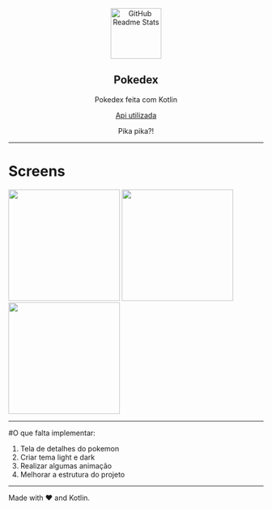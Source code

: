 <p align="center">
 <img width="100" src="https://user-images.githubusercontent.com/37156004/140761523-8a023740-435d-4c21-b7e4-569d48234cdf.png" align="center" alt="GitHub Readme Stats" />
 <h2 align="center">Pokedex</h2>
 <p align="center">Pokedex feita com Kotlin


  <p align="center">
    <a href="https://pokeapi.co/">Api utilizada</a>
  </p>

</p>
<p align="center">Pika pika?!

---

# Screens


<img src="https://user-images.githubusercontent.com/37156004/140761767-8bda16bc-50ed-4158-8464-71429871e3fd.jpg" width="220"/> <img src="https://user-images.githubusercontent.com/37156004/140761846-c9c8a6b9-a589-48f2-b866-193b5c63f45b.jpg" width="220"/> <img src="https://user-images.githubusercontent.com/37156004/140761908-6fe85d7b-b645-40a6-87f5-57ac43c64948.jpg" width="220"/> 

---

#O que falta implementar:
1. Tela de detalhes do pokemon
2. Criar tema light e dark
3. Realizar algumas animação
4. Melhorar a estrutura do projeto

---
Made with :heart: and Kotlin.
